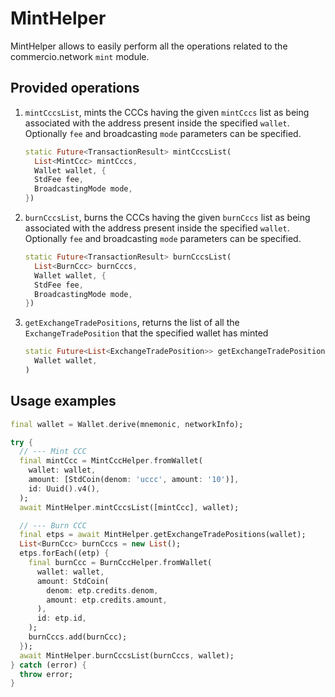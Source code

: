 # MintHelper

MintHelper allows to easily perform all the operations related to the commercio.network `mint` module.

## Provided operations

1. `mintCccsList`, mints the CCCs having the given `mintCccs` list as being associated with the address present inside the specified `wallet`. Optionally `fee` and broadcasting `mode` parameters can be specified.

    ```dart
    static Future<TransactionResult> mintCccsList(
      List<MintCcc> mintCccs,
      Wallet wallet, {
      StdFee fee,
      BroadcastingMode mode,
    })
    ```

2. `burnCccsList`, burns the CCCs having the given `burnCccs` list as being associated with the address present inside the specified `wallet`. Optionally `fee` and broadcasting `mode` parameters can be specified.

    ```dart
    static Future<TransactionResult> burnCccsList(
      List<BurnCcc> burnCccs,
      Wallet wallet, {
      StdFee fee,
      BroadcastingMode mode,
    })
    ```

3. `getExchangeTradePositions`, returns the list of all the `ExchangeTradePosition` that the specified wallet has minted

    ```dart
    static Future<List<ExchangeTradePosition>> getExchangeTradePositions(
      Wallet wallet,
    )
    ```

## Usage examples

```dart
final wallet = Wallet.derive(mnemonic, networkInfo);

try {
  // --- Mint CCC
  final mintCcc = MintCccHelper.fromWallet(
    wallet: wallet,
    amount: [StdCoin(denom: 'uccc', amount: '10')],
    id: Uuid().v4(),
  );
  await MintHelper.mintCccsList([mintCcc], wallet);

  // --- Burn CCC
  final etps = await MintHelper.getExchangeTradePositions(wallet);
  List<BurnCcc> burnCccs = new List();
  etps.forEach((etp) {
    final burnCcc = BurnCccHelper.fromWallet(
      wallet: wallet,
      amount: StdCoin(
        denom: etp.credits.denom,
        amount: etp.credits.amount,
      ),
      id: etp.id,
    );
    burnCccs.add(burnCcc);
  });
  await MintHelper.burnCccsList(burnCccs, wallet);
} catch (error) {
  throw error;
}
```
